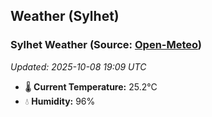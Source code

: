 ## Weather (Sylhet)

<!-- WEATHER-START -->
### Sylhet Weather (Source: [Open-Meteo](https://open-meteo.com))
_Updated: 2025-10-08 19:09 UTC_
* 🌡️ **Current Temperature:** 25.2°C
* 💧 **Humidity:** 96%
<!-- WEATHER-END -->






















